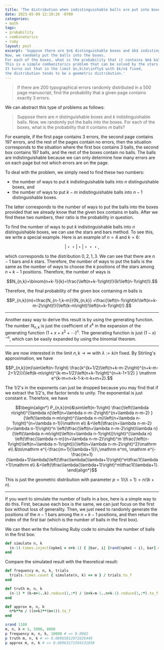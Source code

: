 ```yaml
---
title: 'The distribution when indistinguishable balls are put into boxes'
date: 2023-05-09 12:19:26 -0700
categories:
- math
tags:
- probability
- combinatorics
- ruby
layout: post
excerpt: 'Suppose there are $n$ distinguishable boxes and $k$ indistinguishable balls.
Now, we randomly put the balls into the boxes.
For each of the boxes, what is the probability that it contains $m$ balls?
This is a simple combanitorics problem that can be solved by the stars and bars method.
It turns out that in the limit $n,k\to\infty$ with $k/n$ fixed, 
the distribution tends to be a geometric distribution.'
---
```


> If there are 200 typographical errors randomly distributed in a 500 page manuscript,
find the probability that a given page contains exactly 3 errors.

We can abstract this type of problems as follows:

> Suppose there are $n$ distinguishable boxes and $k$ indistinguishable balls.
Now, we randomly put the balls into the boxes.
For each of the boxes, what is the probability that it contains $m$ balls?

For example, if the first page contains 3 errors, the second page contains 197 errors,
and the rest of the pages contain no errors,
then the situation corresponds to the situation where the first box contains 3 balls,
the second box contains 197 balls, and the rest of the boxes contain no balls.
The balls are indistinguishable because we can only determine how many errors are on each page
but not which errors are on the page.

To deal with the problem, we simply need to find these two numbers:

- the number of ways to put $k$ indistinguishable balls into $n$ distinguishable boxes, and
- the number of ways to put $k-m$ indistinguishable balls into $n-1$ distinguishable boxes.

The latter corresponds to the number of ways to put the balls into the boxes
provided that we already know that the given box contains $m$ balls.
After we find these two numbers, their ratio is the probability in question.

To find the number of ways to put $k$ indistinguishable balls into $n$ distinguishable boxes,
we can use the stars and bars method.
To see this, we write a special example.
Here is an example of $n=4$ and $k=6$:

$${}|{}\star{}\star{}|{}\star{}|{}\star{}\star{}\star{},$$

which corresponds to the distribution $0,2,1,3$.
We can see that there are $n-1$ bars and $k$ stars.
Therefore, the number of ways to put the balls
is the same as the number of ways to choose the $k$ positions of the stars among $n+k-1$ positions.
Therefore, the number of ways is

$$N_{n,k}=\binom{n+k-1}{k}=\frac{\left(n+k-1\right)!}{k!\left(n-1\right)!}.$$

Therefore, the final probability of the given box containing $m$ balls is

$$P_{n,k}(m)=\frac{N_{n-1,k-m}}{N_{n,k}}
=\frac{\left(n-1\right)k!\left(n+k-m-2\right)!}{\left(k-m\right)!\left(n+k-1\right)!}.$$

---

Another easy way to derive this result is by using the generating function.
The number $N_{n,k}$ is just the coefficient of $x^k$ in the expansion of
the generating function $\left(1+x+x^2+\cdots\right)^n$.
The generating function is just $\left(1-x\right)^{-n}$, which can be easily expanded by
using the binomial theorem.

---

We are now interested in the limit $n,k\to\infty$ with $\lambda:=k/n$ fixed.
By Stirling's approximation, we have

$$P_{n,k}(m)\sim\left(n-1\right)
\frac{k^{k+1/2}\left(n+k-m-2\right)^{n+k-m-2+1/2}}{\left(k-m\right)^{k-m+1/2}\left(n+k-1\right)^{n+k-1+1/2} }
\mathrm e^{k-m+n+k-1-k-n-k+m+2}.$$

The $1/2$'s in the exponents can just be dropped because
you may find that if we extract the $1/2$'s, the factor tends to unity.
The exponential is just constant $\mathrm e$.
Therefore, we have

$$\begin{align*}
P_{n,k}(m)&\sim\left(n-1\right)
\frac{\left(\lambda n\right)^{\lambda n}\left(n+\lambda n-m-2\right)^{n+\lambda n-m-2} }
{\left(\lambda n-m\right)^{\lambda n-m}\left(n+\lambda n-1\right)^{n+\lambda n-1}}\mathrm e\\
&=\left(\tfrac{n+\lambda n-m-2}{n+\lambda n-1}\right)^n
\left(\tfrac{\left(n+\lambda n-m-2\right)\lambda n}{\left(\lambda n-m\right)\left(n+\lambda n-1\right)}\right)^{\lambda n}
\left(\tfrac{\lambda n-m}{n+\lambda n-m-2}\right)^m
\tfrac{\left(n-1\right)\left(n+\lambda n-1\right)}{\left(n+\lambda n-m-2\right)^2}\mathrm e\\
&\to\mathrm e^{-\frac{m+1}{\lambda+1}}\,\mathrm e^m\,
\mathrm e^{-\frac{m+1}{\lambda+1}\lambda}\left(\tfrac\lambda{\lambda+1}\right)^m\tfrac1{\lambda+1}\mathrm e\\
&=\left(\tfrac\lambda{\lambda+1}\right)^m\tfrac1{\lambda+1}.
\end{align*}$$

This is just the geometric distribution with parameter $p=1/(\lambda+1)=n/(k+n)$.

---

If you want to simulate the number of balls in a box, here is a simple way to do this.
First, because each box is the same, we can just focus on the first box without loss of generality.
Then, we just need to randomly generate the positions of the $n-1$ bars among the $n+k-1$ positions,
and then return the index of the first bar (which is the number of balls in the first box).

We can then write the following Ruby code to simulate the number of balls in the first box:

```ruby
def simulate n, k
  (n-1).times.inject(npkm1 = n+k-1) { |bar, i| [rand(npkm1 - i), bar].min }
end
```

Compare the simulated result with the theoretical result:

```ruby
def frequency m, n, k, trials
  trials.times.count { simulate(n, k) == m } / trials.to_f
end

def truth m, n, k
  (n-1) * (k-m+1..k).reduce(1,:*) / (n+k-m-1..n+k-1).reduce(1,:*).to_f
end

def approx m, n, k
  n*k**m / ((n+k)**(m+1)).to_f
end

srand 1108
m, n, k = 3, 5000, 8000
p frequency m, n, k, 10000 # => 0.0902
p truth m, n, k # => 0.08965012972626446
p approx m, n, k # => 0.08963271594131858
```
